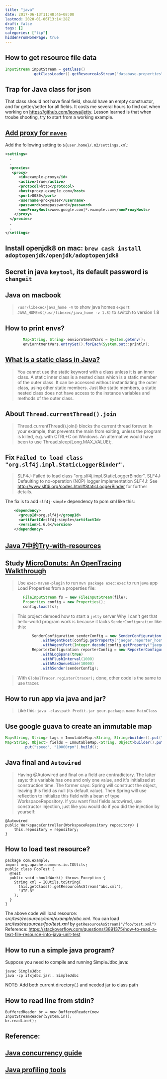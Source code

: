 ```yaml
---
title: "java"
date: 2017-06-13T11:48:45+08:00
lastmod: 2020-01-06T13:14:28Z
draft: false
tags: []
categories: ["tip"]
hiddenFromHomePage: true
---
```


## How to get resource file data

```java
InputStream inputStream = getClass()
			.getClassLoader().getResourceAsStream("database.properties");
```

## Trap for Java class for json

That class should not have final field, should have an empty constructor, and for getter/setter for all fields. It costs me several hours to find out when working on https://github.com/leowa/jetty. Lesson learned is that when troube shooting, try to start from a working example.

## [Add proxy for `maven`](https://maven.apache.org/guides/mini/guide-proxies.html)

Add the following setting to `${user.home}/.m2/settings.xml`:

```xml
<settings>
  .
  .
  <proxies>
   <proxy>
      <id>example-proxy</id>
      <active>true</active>
      <protocol>http</protocol>
      <host>proxy.example.com</host>
      <port>8080</port>
      <username>proxyuser</username>
      <password>somepassword</password>
      <nonProxyHosts>www.google.com|*.example.com</nonProxyHosts>
    </proxy>
  </proxies>
  .
  .
</settings>
```

## Install openjdk8 on mac: `brew cask install adoptopenjdk/openjdk/adoptopenjdk8`

## Secret in java `keytool`, its default password is `changeit`

## Java on macbook
> `/usr/libexec/java_home -V` to show java homes 
> `export JAVA_HOME=$(/usr/libexec/java_home -v 1.8)` to switch to version 1.8

## How to print envs?

```java
        Map<String, String> enviorntmentVars = System.getenv();
        enviorntmentVars.entrySet().forEach(System.out::println);
```

## [What is a static class in Java?](https://www.tutorialspoint.com/What-is-a-static-class-in-Java)
> You cannot use the static keyword with a class unless it is an inner class. A static inner class is a nested class which is a static member of the outer class. It can be accessed without instantiating the outer class, using other static members. Just like static members, a static nested class does not have access to the instance variables and methods of the outer class.

##  About `Thread.currentThread().join`
> Thread.currentThread().join() blocks the current thread forever. In your example, that prevents the main from exiting, unless the program is killed, e.g. with CTRL+C on Windows.
> An alternative would have been to use Thread.sleep(Long.MAX_VALUE);.

## Fix `Failed to load class "org.slf4j.impl.StaticLoggerBinder".`
> SLF4J: Failed to load class "org.slf4j.impl.StaticLoggerBinder".
> SLF4J: Defaulting to no-operation (NOP) logger implementation
> SLF4J: See http://www.slf4j.org/codes.html#StaticLoggerBinder for further details.

The fix is to add `slf4j-simple` dependency to pom.xml like this:

```xml
    <dependency>
      <groupId>org.slf4j</groupId>
      <artifactId>slf4j-simple</artifactId>
      <version>1.6.6</version>
    </dependency>
```

## [Java 7中的Try-with-resources](http://ifeve.com/java-7%E4%B8%AD%E7%9A%84try-with-resources/)

## Study [MicroDonuts: An OpenTracing Walkthrough](https://github.com/opentracing-contrib/java-opentracing-walkthrough)
> Use `exec-maven-plugin` to run `mvn package exec:exec` to run java app
> Load Properties from a properties file:
```java
        FileInputStream fs = new FileInputStream(file);
        Properties config = new Properties();
        config.load(fs);
```
> This project demoed how to start a `jetty` server
> Why I can't get that hello-world program work is because it lacks `SenderConfiguration` like this:
```java
            SenderConfiguration senderConfig = new SenderConfiguration()
                .withAgentHost(config.getProperty("jaeger.reporter_host"))
                .withAgentPort(Integer.decode(config.getProperty("jaeger.reporter_port")));
            ReporterConfiguration reporterConfig = new ReporterConfiguration()
                .withLogSpans(true)
                .withFlushInterval(1000)
                .withMaxQueueSize(10000)
                .withSender(senderConfig);
```
> With `GlobalTracer.register(tracer);` done, other code is the same to use tracer.

## How to run app via java and jar?
> Like this: `java -classpath Predit.jar your.package.name.MainClass`

## Use google guava to create an immutable map

```java
Map<String, String> tags = ImmutableMap.<String, String>builder().put("deviceId", "dev101").build();
Map<String, Object> fields = ImmutableMap.<String, Object>builder().put("temperature", 10)
        .put("speed", "10000rpm").build();
```

## Java final and `Autowired`
> Having @Autowired and final on a field are contradictory.
> The latter says: this variable has one and only one value, and it's initialized at construction time.
> The former says: Spring will construct the object, leaving this field as null (its default value). Then Spring will use reflection to initialize this field with a bean of type WorkspaceRepository.
> If you want final fields autowired, use constructor injection, just like you would do if you did the injection by yourself:

```
@Autowired
public WorkspaceController(WorkspaceRepository repository) {
    this.repository = repository;
}
```

## How to load test resource?
```
package com.example;
import org.apache.commons.io.IOUtils;
public class FooTest {
  @Test 
  public void shouldWork() throws Exception {
    String xml = IOUtils.toString(
      this.getClass().getResourceAsStream("abc.xml"),
      "UTF-8"
    );
  }
}
```
The above code will load resource: *src/test/resources/com/example/abc.xml*.  You can load *src/test/resources/foo/test.xml* by `getResourceAsStream("/foo/test.xml")`
Reference: https://stackoverflow.com/questions/3891375/how-to-read-a-text-file-resource-into-java-unit-test
## How to run a simple java program?
Suppose you need to compile and running SimpleJdbc.java:
```
javac SimpleJdbc
java -cp ifxjdbc.jar:. SimpleJdbc
```
NOTE: Add both current directory(_._) and needed jar to class path
## How to read line from stdin?
```
BufferedReader br = new BufferedReader(new InputStreamReader(System.in));
br.readLine();
```

## Reference: 
## [Java concurrency guide](http://winterbe.com/posts/2015/04/07/java8-concurrency-tutorial-thread-executor-examples/)
## [Java profiling tools](http://www.infoq.com/articles/java-profiling-with-open-source)
